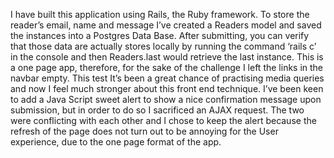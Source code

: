 I have built this application using Rails, the Ruby framework.
To store the reader’s email, name and message I’ve created a Readers model and saved the instances into a Postgres Data Base. After submitting, you can verify that those data are actually stores locally by running the command ‘rails c’ in the console and then Readers.last would retrieve the last instance.
This is a one page app, therefore, for the sake of the challenge I left the  links  in the navbar empty.
This test It’s been a great chance of practising media queries and now I feel much stronger about this front end technique.
I’ve been keen to add a Java Script sweet alert to show a nice confirmation message upon submission, but in order to do so I sacrificed an AJAX request. The two were conflicting with each other and I chose to keep the alert because the refresh of the page does not turn out to be annoying for the User experience, due to the one page format of the app.